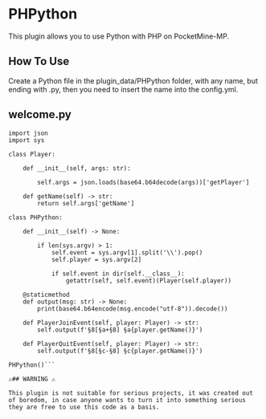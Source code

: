 # PHPython
This plugin allows you to use Python with PHP on PocketMine-MP.

## How To Use

Create a Python file in the plugin_data/PHPython folder, with any name, but ending with .py, then you need to insert the name into the config.yml.

## welcome.py
```import base64
import json
import sys

class Player:

    def __init__(self, args: str):

        self.args = json.loads(base64.b64decode(args))['getPlayer']

    def getName(self) -> str:
        return self.args['getName']

class PHPython:

    def __init__(self) -> None:

        if len(sys.argv) > 1:
            self.event = sys.argv[1].split('\\').pop()
            self.player = sys.argv[2]

            if self.event in dir(self.__class__):
                getattr(self, self.event)(Player(self.player))

    @staticmethod
    def output(msg: str) -> None:
        print(base64.b64encode(msg.encode("utf-8")).decode())

    def PlayerJoinEvent(self, player: Player) -> str:
        self.output(f'§8[§a+§8] §a{player.getName()}')

    def PlayerQuitEvent(self, player: Player) -> str:
        self.output(f'§8[§c-§8] §c{player.getName()}')

PHPython()```

⚠️## WARNING ⚠️

This plugin is not suitable for serious projects, it was created out of boredom, in case anyone wants to turn it into something serious they are free to use this code as a basis.
